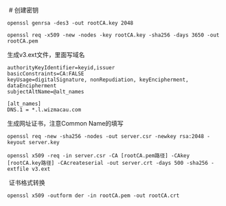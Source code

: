  # 创建密钥

```shell
openssl genrsa -des3 -out rootCA.key 2048
```

```shell
openssl req -x509 -new -nodes -key rootCA.key -sha256 -days 3650 -out rootCA.pem
```

生成v3.ext文件，里面写域名



```
authorityKeyIdentifier=keyid,issuer
basicConstraints=CA:FALSE
keyUsage=digitalSignature, nonRepudiation, keyEncipherment, dataEncipherment
subjectAltName=@alt_names

[alt_names]
DNS.1 = *.l.wizmacau.com
```

生成网址证书，注意Common Name的填写

```shell
openssl req -new -sha256 -nodes -out server.csr -newkey rsa:2048 -keyout server.key

```

```shell
openssl x509 -req -in server.csr -CA [rootCA.pem路径] -CAkey [rootCA.key路径] -CAcreateserial -out server.crt -days 500 -sha256 -extfile v3.ext
```

 证书格式转换

```shell
openssl x509 -outform der -in rootCA.pem -out rootCA.crt
```


